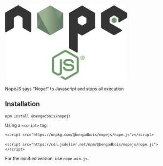 ![Nope](logo.png)

NopeJS says "Nope!" to Javascript and stops all execution

## Installation

`npm install @bengadbois/nopejs`

Using a `<script>` tag:
```
<script src="https://unpkg.com/@bengadbois/nopejs/nope.js"></script>

<script src="https://cdn.jsdelivr.net/npm/@bengadbois/nopejs/nope.js"></script>
```

For the minified version, use `nope.min.js`.
